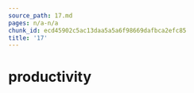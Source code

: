 ```yaml
---
source_path: 17.md
pages: n/a-n/a
chunk_id: ecd45902c5ac13daa5a5a6f98669dafbca2efc85
title: '17'
---
```

# productivity
